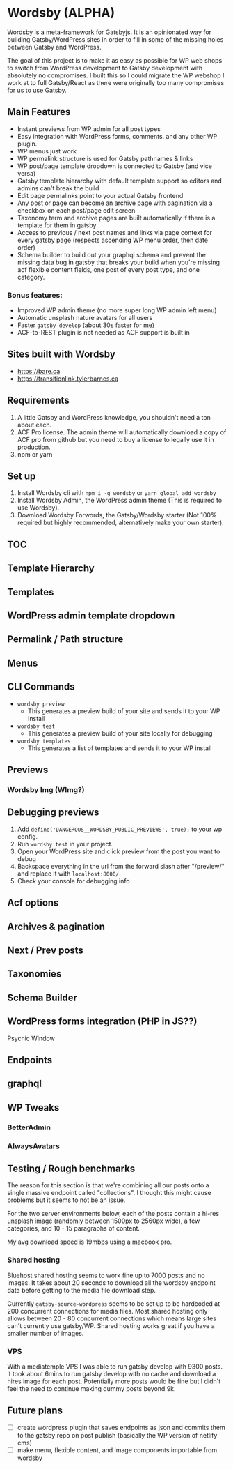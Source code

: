 # Wordsby (ALPHA)

Wordsby is a meta-framework for Gatsbyjs.
It is an opinionated way for building Gatsby/WordPress sites in order to fill in some of the missing holes between Gatsby and WordPress.

The goal of this project is to make it as easy as possible for WP web shops to switch from WordPress development to Gatsby development with absolutely no compromises. I built this so I could migrate the WP webshop I work at to full Gatsby/React as there were originally too many compromises for us to use Gatsby.

## Main Features

- Instant previews from WP admin for all post types
- Easy integration with WordPress forms, comments, and any other WP plugin.
- WP menus just work
- WP permalink structure is used for Gatsby pathnames & links
- WP post/page template dropdown is connected to Gatsby (and vice versa)
- Gatsby template hierarchy with default template support so editors and admins can't break the build
- Edit page permalinks point to your actual Gatsby frontend
- Any post or page can become an archive page with pagination via a checkbox on each post/page edit screen
- Taxonomy term and archive pages are built automatically if there is a template for them in gatsby
- Access to previous / next post names and links via page context for every gatsby page (respects ascending WP menu order, then date order)
- Schema builder to build out your graphql schema and prevent the missing data bug in gatsby that breaks your build when you're missing acf flexible content fields, one post of every post type, and one category.

### Bonus features:

- Improved WP admin theme (no more super long WP admin left menu)
- Automatic unsplash nature avatars for all users
- Faster `gatsby develop` (about 30s faster for me)
- ACF-to-REST plugin is not needed as ACF support is built in

## Sites built with Wordsby

- https://bare.ca
- https://transitionlink.tylerbarnes.ca

## Requirements

1. A little Gatsby and WordPress knowledge, you shouldn't need a ton about each.
2. ACF Pro license. The admin theme will automatically download a copy of ACF pro from github but you need to buy a license to legally use it in production.
3. npm or yarn

## Set up

1. Install Wordsby cli with `npm i -g wordsby` or `yarn global add wordsby`
2. Install Wordsby Admin, the WordPress admin theme (This is required to use Wordsby).
3. Download Wordsby Forwords, the Gatsby/Wordsby starter (Not 100% required but highly recommended, alternatively make your own starter).

## TOC

## Template Hierarchy

## Templates

## WordPress admin template dropdown

## Permalink / Path structure

## Menus

## CLI Commands

- `wordsby preview`
  - This generates a preview build of your site and sends it to your WP install
- `wordsby test`
  - This generates a preview build of your site locally for debugging
- `wordsby templates`
  - This generates a list of templates and sends it to your WP install

## Previews

### Wordsby Img (WImg?)

## Debugging previews

1. Add `define('DANGEROUS__WORDSBY_PUBLIC_PREVIEWS', true);` to your wp config.
2. Run `wordsby test` in your project.
3. Open your WordPress site and click preview from the post you want to debug
4. Backspace everything in the url from the forward slash after "/preview/" and replace it with `localhost:8000/`
5. Check your console for debugging info

## Acf options

## Archives & pagination

## Next / Prev posts

## Taxonomies

## Schema Builder

## WordPress forms integration (PHP in JS??)

Psychic Window

## Endpoints

## graphql

## WP Tweaks

### BetterAdmin

### AlwaysAvatars

## Testing / Rough benchmarks

The reason for this section is that we're combining all our posts onto a single massive endpoint called "collections". I thought this might cause problems but it seems to not be an issue.

For the two server environments below, each of the posts contain a hi-res unsplash image (randomly between 1500px to 2560px wide), a few categories, and 10 - 15 paragraphs of content.

My avg download speed is 19mbps using a macbook pro.

### Shared hosting

Bluehost shared hosting seems to work fine up to 7000 posts and no images. It takes about 20 seconds to download all the wordsby endpoint data before getting to the media file download step.

Currently `gatsby-source-wordpress` seems to be set up to be hardcoded at 200 concurrent connections for media files.
Most shared hosting only allows between 20 - 80 concurrent connections which means large sites can't currently use gatsby/WP. Shared hosting works great if you have a smaller number of images.

### VPS

With a mediatemple VPS I was able to run gatsby develop with 9300 posts.
it took about 6mins to run gatsby develop with no cache and download a hires image for each post.
Potentially more posts would be fine but I didn't feel the need to continue making dummy posts beyond 9k.

## Future plans

- ☐ create wordpress plugin that saves endpoints as json and commits them to the gatsby repo on post publish (basically the WP version of netlify cms)
- ☐ make menu, flexible content, and image components importable from wordsby

